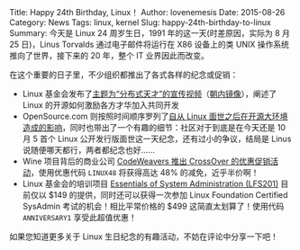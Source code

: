 ﻿Title: Happy 24th Birthday, Linux！
Author: lovenemesis
Date: 2015-08-26
Category: News
Tags: linux, kernel
Slug: happy-24th-birthday-to-linux
Summary: 今天是 Linux 24 周岁生日，1991 年的这一天(时差原因，实际为 8 月 25 日)，Linus Torvalds 通过电子邮件将运行在 X86 设备上的类 UNIX 操作系统推向了世界，接下来的 20 年，整个 IT 业界因此而改变。

在这个重要的日子里，不少组织都推出了各式各样的纪念或促销：

* Linux 基金会发布了[主题为“分布式天才”的宣传视频](http://www.linux.com/news/featured-blogs/167-amanda-mcpherson/848699-happy-birthday-linux-youve-taught-us-much/?utm_source=twitterfeed&utm_medium=twitter)（[朝内镜像](http://v.youku.com/v_show/id_XMTMxOTM3OTM3Ng==.html)），阐述了 Linux 的开源如何激励各方才华加入共同开发
* OpenSource.com 则按照时间顺序罗列了[自从 Linux 面世之后在开源大环境造成的影响](https://opensource.com/life/15/8/happy-24th-birthday-linux-kernel)，同时也带出了一个有趣的细节：社区对于到底是在今天还是 10 月 5 首个 Linux 公开发行版面世这一天纪念，还有过小的争议，结局是 Linus 说随便哪天都行，两者都纪念也好……
* Wine 项目背后的商业公司 [CodeWeavers 推出 CrossOver 的优惠促销活动](https://www.codeweavers.com/store/promotions)，使用优惠代码 `LINUX48` 将获得高达 48% 的减免，近乎半价啊！
* Linux 基金会的培训项目 [Essentials of System Administration (LFS201)](https://training.linuxfoundation.org/linux-courses/system-administration-training/essentials-of-system-administration) 目前仅以 $149 的提供，同时还可以获得一次参加  Linux Foundation Certified SysAdmin 考试的机会！相比平常价格的 $499 这简直太划算了！使用代码 `ANNIVERSARY1` 享受此超值优惠！


如果您知道更多关于 Linux 生日纪念的有趣活动，不妨在评论中分享一下吧！